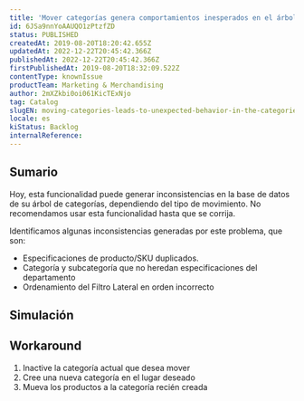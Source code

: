```yaml
---
title: 'Mover categorías genera comportamientos inesperados en el árbol de categorías'
id: 6JSa9nnYoAAUQO1zPtzfZD
status: PUBLISHED
createdAt: 2019-08-20T18:20:42.655Z
updatedAt: 2022-12-22T20:45:42.366Z
publishedAt: 2022-12-22T20:45:42.366Z
firstPublishedAt: 2019-08-20T18:32:09.522Z
contentType: knownIssue
productTeam: Marketing & Merchandising
author: 2mXZkbi0oi061KicTExNjo
tag: Catalog
slugEN: moving-categories-leads-to-unexpected-behavior-in-the-categories-tree
locale: es
kiStatus: Backlog
internalReference: 
---
```


## Sumario

Hoy, esta funcionalidad puede generar inconsistencias en la base de datos de su árbol de categorías, dependiendo del tipo de movimiento. No recomendamos usar esta funcionalidad hasta que se corrija.

Identificamos algunas inconsistencias generadas por este problema, que son:
  - Especificaciones de producto/SKU duplicados.
  - Categoría y subcategoría que no heredan especificaciones del departamento
  - Ordenamiento del Filtro Lateral en orden incorrecto

## Simulación



## Workaround

 1. Inactive la categoría actual que desea mover
 2. Cree una nueva categoría en el lugar deseado
 3. Mueva los productos a la categoría recién creada

